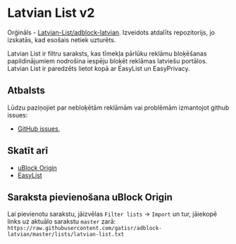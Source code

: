# Latvian List v2

Orģināls - [Latvian-List/adblock-latvian](https://github.com/Latvian-List/adblock-latvian). Izveidots atdalīts repozitorijs, jo izskatās, kad esošais netiek uzturēts.  

Latvian List ir filtru saraksts, kas tīmekļa pārlūku reklāmu bloķēšanas papildinājumiem nodrošina iespēju bloķēt reklāmas latviešu portālos. Latvian List ir paredzēts lietot kopā ar EasyList un EasyPrivacy.

## Atbalsts

Lūdzu paziņojiet par nebloķētām reklāmām vai problēmām izmantojot github issues:

* [GitHub issues](https://github.com/gatisr/adblock-latvian/issues),

## Skatīt arī

* [uBlock Origin](https://github.com/gorhill/uBlock)
* [EasyList](https://easylist.to/)

## Saraksta pievienošana uBlock Origin

Lai pievienotu sarakstu, jāizvēlas `Filter lists` -> `Import` un tur, jāiekopē links uz aktuālo sarakstu `master` zarā: `https://raw.githubusercontent.com/gatisr/adblock-latvian/master/lists/latvian-list.txt`
